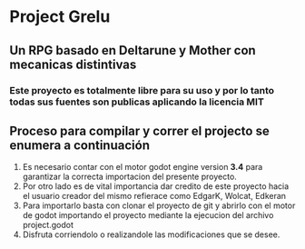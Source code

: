 # Project Grelu

## Un RPG basado en Deltarune y Mother con mecanicas distintivas

### Este proyecto es totalmente libre para su uso y por lo tanto todas sus fuentes son publicas aplicando la licencia MIT

## Proceso para compilar y correr el projecto se enumera a continuación

1. Es necesario contar con el motor godot engine version **3.4** para garantizar la correcta importacion del presente proyecto.
2. Por otro lado es de vital importancia dar credito de este proyecto hacia el usuario creador del mismo refierace como EdgarK, Wolcat, Edkeran
3. Para importarlo basta con clonar el proyecto de git y abrirlo con el motor de godot importando el proyecto mediante la ejecucion del archivo project.godot
4. Disfruta corriendolo o realizandole las modificaciones que se desee.
